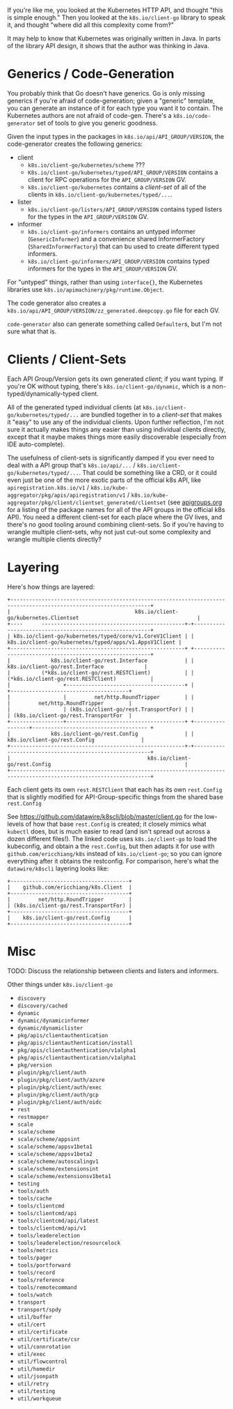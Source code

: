 If you're like me, you looked at the Kubernetes HTTP API, and thought
"this is simple enough."  Then you looked at the `k8s.io/client-go`
library to speak it, and thought "where did all this complexity come
from‽"

It may help to know that  Kubernetes was originally written in Java.
In parts of the library API design, it shows that the author was
thinking in Java.

# Generics / Code-Generation

You probably think that Go doesn't have generics.  Go is only missing
generics if you're afraid of code-generation; given a "generic"
template, you can generate an instance of it for each type you want it
to contain.  The Kubernetes authors are not afraid of code-gen.
There's a `k8s.io/code-generator` set of tools to give you generic
goodness.

Given the input types in the packages in
`k8s.io/api/API_GROUP/VERSION`, the code-generator creates the
following generics:

  - client
    * `k8s.io/client-go/kubernetes/scheme` ???
    * `K8s.io/client-go/kubernetes/typed/API_GROUP/VERSION` contains a
      client for RPC operations for the `API_GROUP/VERSION` GV.
    * `k8s.io/client-go/kubernetes` contains a *client-set* of all of
      the clients in `k8s.io/client-go/kubernetes/typed/...`.
  - lister
    * `k8s.io/client-go/listers/API_GROUP/VERSION` contains typed
      listers for the types in the `API_GROUP/VERSION` GV.
  - informer
    * `k8s.io/client-go/informers` contains an untyped informer
      (`GenericInformer`) and a convenience shared InformerFactory
      (`SharedInformerFactory`) that can bu used to create different
      typed informers.
    * `k8s.io/client-go/informers/API_GROUP/VERSION` contains typed
      informers for the types in the `API_GROUP/VERSION` GV.

For "untyped" things, rather than using `interface{}`, the Kubernetes
libraries use `k8s.io/apimachinery/pkg/runtime.Object`.

The code generator also creates a
`k8s.io/api/API_GROUP/VERSION/zz_generated.deepcopy.go` file for each
GV.

`code-generator` also can generate something called `Defaulter`s, but
I'm not sure what that is.

# Clients / Client-Sets

Each API Group/Version gets its own generated *client*; if you want
typing.  If you're OK without typing, there's
`k8s.io/client-go/dynamic`, which is a non-typed/dynamically-typed
client.

All of the generated typed individual clients (at
`k8s.io/client-go/kubernetes/typed/...` are bundled together in to a
*client-set* that makes it "easy" to use any of the individual
clients.  Upon further reflection, I'm not sure it actually makes
things any easier than using individual clients directly, except that
it maybe makes things more easily discoverable (especially from IDE
auto-complete).

The usefulness of client-sets is significantly damped if you ever need
to deal with a API group that's `k8s.io/api/...` /
`k8s.io/client-go/kubernetes/typed/...`.  That could be something like
a CRD, or it could even just be one of the more exotic parts of the
official k8s API, like `apiregistration.k8s.io/v1` /
`k8s.io/kube-aggregator/pkg/apis/apiregistration/v1` /
`k8s.io/kube-aggregator/pkg/client/clientset_generated/clientset` (see
[apigroups.org](./apigroups.org) for a listing of the package names
for all of the API groups in the official k8s API).  You need a
different client-set for each place where the GV lives, and there's no
good tooling around combining client-sets.  So if you're having to
wrangle multiple client-sets, why not just cut-out some complexity and
wrangle multiple clients directly?

# Layering

Here's how things are layered:

    +-------------------------------------------------------------------------------------------------------------------+
    |                                        k8s.io/client-go/kubernetes.Clientset                                      |
    +----      ----------------------------------------------+-+--------------------------------------------------------+
    | k8s.io/client-go/kubernetes/typed/core/v1.CoreV1Client | | k8s.io/client-go/kubernetes/typed/apps/v1.AppsV1Client |
    +--------------------------------------------------------+ +--------------------------------------------------------+
    |             k8s.io/client-go/rest.Interface            | |            k8s.io/client-go/rest.Interface             |
    |          (*k8s.io/client-go/rest.RESTClient)           | |          (*k8s.io/client-go/rest.RESTClient)           |
    |                 +--------------------------------------+ |                 +--------------------------------------+
    |                 |         net/http.RoundTripper        | |                 |         net/http.RoundTripper        |
    |                 | (k8s.io/client-go/rest.TransportFor) | |                 | (k8s.io/client-go/rest.TransportFor  |
    +-----------------+--------------------------------------+ +-----------------+------------------------------------- +
    |             k8s.io/client-go/rest.Config               | |             k8s.io/client-go/rest.Config               |
    +--------------------------------------------------------+-+--------------------------------------------------------+
    |                                            k8s.io/client-go/rest.Config                                           |
    +-------------------------------------------------------------------------------------------------------------------+

Each client gets its own `rest.RESTClient` that each has its own
`rest.Config` that is slightly modified for API-Group-specific things
from the shared base `rest.Config`

See https://github.com/datawire/k8scli/blob/master/client.go for the
low-levels of how that base `rest.Config` is created; it closely
mimics what `kubectl` does, but is much easier to read (and isn't
spread out across a dozen different files!).  The linked code uses
`k8s.io/client-go` to load the kubeconfig, and obtain a the
`rest.Config`, but then adapts it for use with
`github.com/ericchiang/k8s` instead of `k8s.io/client-go`; so you can
ignore everything after it obtains the restconfig.  For comparison,
here's what the `datawire/k8scli` layering looks like:

    +--------------------------------------+
    |    github.com/ericchiang/k8s.Client  |
    +--------------------------------------+
    |         net/http.RoundTripper        |
    | (k8s.io/client-go/rest.TransportFor) |
    +--------------------------------------+
    |    k8s.io/client-go/rest.Config      |
    +--------------------------------------+

# Misc

TODO: Discuss the relationship between clients and listers and
informers.

Other things under `k8s.io/client-go`
 - `discovery`
 - `discovery/cached`
 - `dynamic`
 - `dynamic/dynamicinformer`
 - `dynamic/dynamiclister`
 - `pkg/apis/clientauthentication`
 - `pkg/apis/clientauthentication/install`
 - `pkg/apis/clientauthentication/v1alpha1`
 - `pkg/apis/clientauthentication/v1alpha1`
 - `pkg/version`
 - `plugin/pkg/client/auth`
 - `plugin/pkg/client/auth/azure`
 - `plugin/pkg/client/auth/exec`
 - `plugin/pkg/client/auth/gcp`
 - `plugin/pkg/client/auth/oidc`
 - `rest`
 - `restmapper`
 - `scale`
 - `scale/scheme`
 - `scale/scheme/appsint`
 - `scale/scheme/appsv1beta1`
 - `scale/scheme/appsv1beta2`
 - `scale/scheme/autoscalingv1`
 - `scale/scheme/extensionsint`
 - `scale/scheme/extensionsv1beta1`
 - `testing`
 - `tools/auth`
 - `tools/cache`
 - `tools/clientcmd`
 - `tools/clientcmd/api`
 - `tools/clientcmd/api/latest`
 - `tools/clientcmd/api/v1`
 - `tools/leaderelection`
 - `tools/leaderelection/resourcelock`
 - `tools/metrics`
 - `tools/pager`
 - `tools/portforward`
 - `tools/record`
 - `tools/reference`
 - `tools/remotecommand`
 - `tools/watch`
 - `transport`
 - `transport/spdy`
 - `util/buffer`
 - `util/cert`
 - `util/certificate`
 - `util/certificate/csr`
 - `util/connrotation`
 - `util/exec`
 - `util/flowcontrol`
 - `util/homedir`
 - `util/jsonpath`
 - `util/retry`
 - `util/testing`
 - `util/workqueue`
